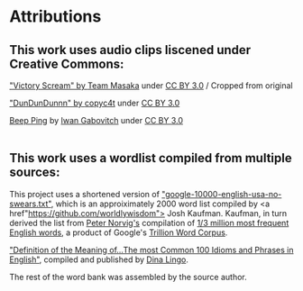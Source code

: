# Attributions
<h2>This work uses audio clips liscened under Creative Commons:</h2>

<a href="https://www.freesound.org/s/197432/">&quot;Victory Scream&quot; by <a href="http://www.freesound.org/people/TeamMasaka/">Team Masaka</a>
under <a href="https://creativecommons.org/licenses/by/3.0/legalcode">CC BY 3.0</a> / Cropped from original
<br>

<a href="http://www.freesound.org/people/copyc4t/sounds/146434/">&quot;DunDunDunnn&quot; by <a href="http://www.olografix.org/groucho/mymusic/">copyc4t</a>
under <a href="https://creativecommons.org/licenses/by/3.0/legalcode">CC BY 3.0</a>
<br>

<a href="http://freesound.org/people/qubodup/sounds/238995">Beep Ping</a> by <a href="http://freesound.org/people/qubodup">Iwan Gabovitch</a>
under <a href="http://creativecommons.org/licenses/by/3.0/legalcode">CC BY 3.0</a>
<br><br>


<h2>This work uses a wordlist compiled from multiple sources:</h2>

This project uses a shortened version of
<a href="https://github.com/first20hours/google-10000-english/blob/master/google-10000-english-usa-no-swears-long.txt">
"google-10000-english-usa-no-swears.txt"</a>, which is an approiximately 2000 word list compiled by <a href"https://github.com/worldlywisdom">
Josh Kaufman</a>. Kaufman, in turn derived the list from <a href="http://norvig.com/index.html">Peter Norvig's</a> compilation of 
<a href="http://norvig.com/ngrams/count_1w.txt">1/3 million most frequent English words</a>, a product of Google's
<a href="http://storage.googleapis.com/books/ngrams/books/datasetsv2.html">Trillion Word Corpus</a>.
<br>

<a href="Definition of the Meaning of…The most Common 100 Idioms and Phrases in English">&quot;Definition of the Meaning of…The most Common 100 Idioms and
Phrases in English&quot;</a>, compiled and published by <a href="http://dinolingo.com/blog/author/din0dmn/">Dina Lingo</a>.

The rest of the word bank was assembled by the source author.
